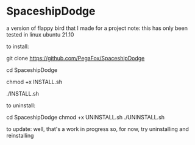 # SpaceshipDodge
a version of flappy bird that I made for a project
note: this has only been tested in linux ubuntu 21.10

to install:

git clone https://github.com/PegaFox/SpaceshipDodge

cd SpaceshipDodge

chmod +x INSTALL.sh

./INSTALL.sh

to uninstall:

cd SpaceshipDodge
chmod +x UNINSTALL.sh
./UNINSTALL.sh

to update:
well, that's a work in progress so, for now, try uninstalling and reinstalling
